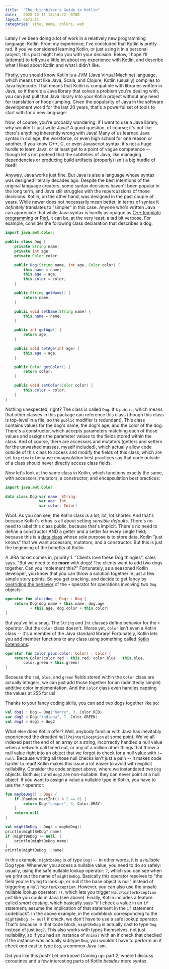 ```yaml
---
title:  "The Hitchhiker's Guide to Kotlin"
date:   2020-12-11 14:14:22 -0700
layout: default
categories: site, name, colors, web
---
```


Lately I've been doing a lot of work in a relatively new programming
language: Kotlin. From my experience, I've concluded that Kotlin is
pretty rad. If you've considered learning Kotlin, or just using it
in a personal project, this post might help you with your decision.
Below, I hope I'll (attempt) to tell you a little bit about my
experience with Kotlin, and describe what I liked about Kotlin and
what I didn't like.

<!-- readmore -->

Firstly, you should know Kotlin is a JVM (Java Virtual Machine) language,
which means that like Java, Scala, and Clojure, Kotlin (usually)
compiles to Java bytecode. That means that Kotlin is compatible with
libraries written in Java, so if there's a Java library that solves
a problem you're dealing with, you can just pull that Java library
into your Kotlin project without any need for translation or
hoop-jumping. Given the popularity of Java in the software development
world for the last 20 years, that's a powerful set of tools to start
with for a new language.

Now, of course, you're probably wondering: if I want to use a Java
library, why wouldn't I just write Java? A good question, of course;
it's not like there's anything inherently wrong with Java! Many of us
learned Java syntax in college, the workforce, or even high school for
one reason or another. If you know C++, C, or even Javascript syntax,
it's not a huge hurdle to learn Java, or at least get to a point of
vague competence -- though let's not pretend that the subtleties of
Java, like managing dependencies or producing build artifacts
(properly) isn't a big hurdle of itself!

Anyway, Java works just fine.
But Java is also a language whose syntax was designed literally
decades ago. Despite the best intentions of the original language
creators, some syntax decisions haven't been popular in the long term,
and Java still struggles with the repercussions of those decisions.
Kotlin, on the other hand, was designed in the past couple of years.
While newer does not necessarily mean better, in terms of syntax it
*definitely* translates to "simpler" in this case. Anyone who's
written Java can appreciate that while Java syntax is hardly as
opaque as [C++ template programming](https://en.wikipedia.org/wiki/Template_metaprogramming)
or [Perl](https://old.reddit.com/r/perl/comments/2tdgcy/why_is_perl_considered_awful/), it can be, at the very least, a tad
bit verbose. For example, consider the following class declaration that
describes a dog:

```java
import java.awt.Color;

public class Dog {
    private String name;
    private int age;
    private Color color;

    public Dog(String name, int age, Color color) {
        this.name = name;
        this.age = age;
        this.color = color;
    }

    public String getName() {
        return name;
    }

    public void setName(String name) {
        this.name = name;
    }

    public int getAge() {
        return age;
    }

    public void setAge(int age) {
        this.age = age;
    }

    public Color getColor() {
        return color;
    }

    public void setColor(Color color) {
        this.color = color;
    }
}
```

Nothing unexpected, right? The class is called `Dog`. It's `public`,
which means that other classes in this package can reference this
class (though this class is top-level in a file, so the `public`
modifier is redundant). This class contains
values for the dog's name, the dog's age, and the color of the dog.
There's a constructor, which accepts parameters matching each of
those values and assigns the parameter values to the fields stored
within the class. And of course, there are accessors and mutators
(getters and setters for the unwashed masses, myself included),
which actually allow code outside of this class to access and
modify the fields of this class, which are set to `private` because
encapsulation best practices say that code outside of a class
should never directly access class fields.

Now let's look at the same class in Kotlin, which functions exactly
the same, with accessors, mutators, a constructor, and encapsulation
best practices:

```kotlin
import java.awt.Color

data class Dog(var name: String,
               var age: Int,
               var color: Color)
```

Woof. As you can see, the Kotlin class is a lot, lot, lot shorter.
And that's because Kotlin's ethos is all about setting
*sensible defaults*. There's no need to label this class public,
because that's implicit. There's no need to define a constructor
AND a getter and a setter for every single field; because this
is a [data class](https://kotlinlang.org/docs/reference/data-classes.html)
whose sole purpose is to store data, Kotlin "just knows" that
we want accessors, mutators, and a constructor. But this is just
the beginning of the benefits of Kotlin.

A JIRA ticket comes in, priority 1. "Clients love these Dog thingies",
sales says. "But we need to do **more** with dogs! The clients want
to add two dogs together. Can you implement this?" Fortunately, as
a seasoned Kotlin developer, you know that you can throw a solution
together in just a few simple story points. So you get cracking, and
decide to get fancy by
[overriding the behavior](https://kotlinlang.org/docs/reference/operator-overloading.html)
of the `+` operator for operations involving two `Dog` objects:

```kotlin
operator fun plus(dog : Dog) : Dog {
    return Dog(dog.name + this.name, dog.age
           + this.age, dog.color + this.color)
}
```

But you've hit a snag. The `String` and `Int` classes define behavior
for the `+` operator. But the `Color` class doesn't. Worse yet, `Color`
isn't even a Kotlin class -- it's a member of the Java standard
library! Fortunately, Kotlin lets you add member functions to any
class using something called
[Kotlin Extensions](https://kotlinlang.org/docs/reference/extensions.html):

```kotlin
operator fun Color.plus(color: Color) : Color {
    return Color(color.red + this.red, color.blue + this.blue,
        color.green + this.green)
}
```

Because the `red`, `blue`, and `green` fields stored within the `Color` class
are actually integers, we can just add those together for an (admittedly
simple) additive color implementation. And the `Color` class even handles
capping the values at 255 for us!

Thanks to your fancy coding skills, you can add two dogs together
like so:

```kotlin
val dog1 : Dog = Dog("henry", 3, Color.RED)
var dog2 = Dog("indiana", 7, Color.GREEN)
val dog3 = dog1 + dog2
```

What else does Kotlin offer? Well, anybody familiar with Java has
inevitably experienced the dreaded `NullPointerException` at some
point. We've all indexed past the end of an array or a string,
incorrectly handled a null value when a network call timed out,
or any of a million other things that threw a null value right
into an object that we forgot to check for a null value with
`!= null`. Because writing all those null checks isn't just a
pain -- it makes code harder to read! Kotlin makes this issue a
lot easier to avoid with explicit nullability. Consider the
code snippet above, where we instantiated two `Dog` objects.
Both `dog1` and `dog2` are non-nullable: they can never point at
a null object. If you want to assign a value a nullable type in
Kotlin, you have to use the `?` operator:

```kotlin
fun maybeDog() : Dog? {
    if (Random.nextInt() % 2 == 0) {
        return Dog("casper", 3, Color.GRAY)
    }
    return null
}

val mightBeDog : Dog? = maybeDog()
println(mightBeDog?.name)
if (mightBeDog != null) {
    println(mightBeDog.name)
}
println(mightBeDog!!.name)
```

In this example, `mightbeDog` is of type `Dog?` -- in other words,
it is a *nullable* Dog type. Whenever you access a nullable value,
you need to do so safely: usually, using the safe nullable lookup
operator: `?`, which you can see when we print out the name of
`mightBeDog`. Basically this operator resolves to "the field
you're trying to look up, or null if the base object is null"
instead of triggering a `NullPointerException`. However, you can
also use the unsafe nullable lookup operator: `!!`, which lets you
trigger `NullPointerException` just like you could in Java (see
above). Finally, Kotlin includes a feature called *smart casting*,
which basically says "if I check a value in an `if` statement,
assume the implication of that statement in the `if` statement
codeblock". In the above example, in the codeblock corresponding
to the `mightBeDog != null` if check, we don't have to use a
safe lookup operator. That's because in that code block,
`mightBeDog` is actually cast to type `Dog` instead of just `Dog?`.
This also works with types themselves, not just nullability, so
if you had an instance of `Animal` with an if check that checked if
the instance was actually subtype `Dog`, you wouldn't have to
perform an if check *and* cast to type `Dog`, a common Java-ism.

Did you like this post? Let me know! Coming up: part 2, where I
discuss coroutines and a few interesting parts of Kotlin *besides*
mere syntax.



